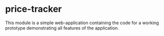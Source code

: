 # price-tracker

This module is a simple web-application containing the code for a working prototype demonstrating all features of the application.
